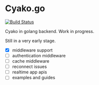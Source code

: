 # Cyako.go
[![Build Status](https://travis-ci.org/Cyako/Cyako.go.svg?branch=master)](https://travis-ci.org/Cyako/Cyako.go)

Cyako in golang backend. Work in progress.

 Still in a very early stage.

- [x] middleware support
- [ ] authentication middleware
- [ ] cache middleware
- [ ] reconnect issues
- [ ] realtime app apis
- [ ] examples and guides